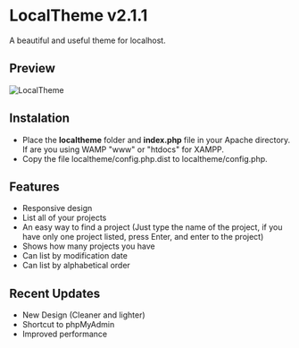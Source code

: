 LocalTheme v2.1.1
==============

A beautiful and useful theme for localhost.

Preview
-----------

![LocalTheme](http://www.victorcamargo.com.br/localtheme/localtheme-example.jpg)

Instalation
-----------

- Place the <strong>localtheme</strong> folder and <strong>index.php</strong> file in your Apache directory.
If are you using WAMP "www" or "htdocs" for XAMPP.
- Copy the file localtheme/config.php.dist to localtheme/config.php.

Features
-------------------------------

- Responsive design
- List all of your projects
- An easy way to find a project (Just type the name of the project, if you have only one project listed, press Enter, and enter to the project)
- Shows how many projects you have
- Can list by modification date
- Can list by alphabetical order

Recent Updates
-------------------------------

- New Design (Cleaner and lighter)
- Shortcut to phpMyAdmin
- Improved performance
